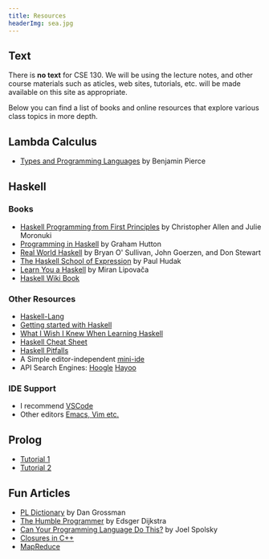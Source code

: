 ```yaml
---
title: Resources
headerImg: sea.jpg
---
```


## Text

There is **no text** for CSE 130. We will be using the
lecture notes, and other course materials such as aticles,
web sites, tutorials, etc. will be made available on
this site as appropriate.  

Below you can find a list of books and online resources
that explore various class topics in more depth.

## Lambda Calculus

- [Types and Programming Languages](https://books.google.com/books/about/Types_and_Programming_Languages.html?id=ti6zoAC9Ph8C) by Benjamin Pierce

## Haskell

### Books

- [Haskell Programming from First Principles](http://haskellbook.com) by Christopher Allen and Julie Moronuki
- [Programming in Haskell](http://www.cs.nott.ac.uk/~gmh/book.html) by Graham Hutton
- [Real World Haskell](http://book.realworldhaskell.org/) by Bryan O' Sullivan, John Goerzen, and Don Stewart
- [The Haskell School of Expression](http://www.cs.yale.edu/homes/hudak/SOE/) by Paul Hudak
- [Learn You a Haskell](http://learnyouahaskell.com/) by Miran Lipovača
- [Haskell Wiki Book](http://en.wikibooks.org/wiki/Haskell)

### Other Resources

- [Haskell-Lang](http://haskell-lang.org)
- [Getting started with Haskell](https://haskell-lang.org/get-started)
- [What I Wish I Knew When Learning Haskell](http://dev.stephendiehl.com/hask/)
- [Haskell Cheat Sheet](http://cheatsheet.codeslower.com/CheatSheet.pdf)
- [Haskell Pitfalls](http://users.jyu.fi/~sapekiis/haskell-pitfalls/)
- A Simple editor-independent [mini-ide](https://github.com/ndmitchell/ghcid#readme)
- API Search Engines:
  [Hoogle](http://haskell.org/hoogle)
  [Hayoo](http://holumbus.fh-wedel.de/hayoo/hayoo.html)

### IDE Support

- I recommend [VSCode](https://github.com/haskell/haskell-language-server#visual-studio-code)
- Other editors [Emacs, Vim etc.](https://github.com/haskell/haskell-language-server#configuring-your-editor)

## Prolog

- [Tutorial 1](/static/raw/prolog_tutorial.pdf)
- [Tutorial 2](http://kti.ms.mff.cuni.cz/~bartak/prolog/learning.html)

## Fun Articles

- [PL Dictionary](http://www.cs.washington.edu/education/courses/cse341/04au/341dict.html) by Dan Grossman
- [The Humble Programmer](http://www.cs.utexas.edu/users/EWD/ewd03xx/EWD340.PDF) by Edsger Dijkstra
- [Can Your Programming Language Do This?](http://www.joelonsoftware.com/items/2006/08/01.html) by Joel Spolsky
- [Closures in C++](http://herbsutter.wordpress.com/2008/03/29/trip-report-februarymarch-2008-iso-c-standards-meeting/)
- [MapReduce](http://en.wikipedia.org/wiki/MapReduce)